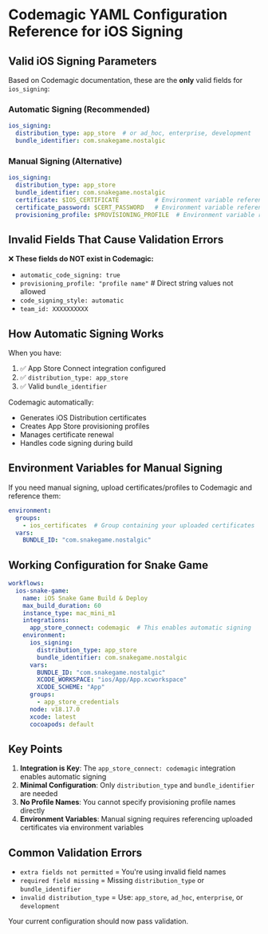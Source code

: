 # Codemagic YAML Configuration Reference for iOS Signing

## Valid iOS Signing Parameters

Based on Codemagic documentation, these are the **only** valid fields for `ios_signing`:

### Automatic Signing (Recommended)
```yaml
ios_signing:
  distribution_type: app_store  # or ad_hoc, enterprise, development
  bundle_identifier: com.snakegame.nostalgic
```

### Manual Signing (Alternative)
```yaml
ios_signing:
  distribution_type: app_store
  bundle_identifier: com.snakegame.nostalgic
  certificate: $IOS_CERTIFICATE          # Environment variable reference
  certificate_password: $CERT_PASSWORD   # Environment variable reference
  provisioning_profile: $PROVISIONING_PROFILE  # Environment variable reference
```

## Invalid Fields That Cause Validation Errors

❌ **These fields do NOT exist in Codemagic:**
- `automatic_code_signing: true`
- `provisioning_profile: "profile name"`  # Direct string values not allowed
- `code_signing_style: automatic`
- `team_id: XXXXXXXXXX`

## How Automatic Signing Works

When you have:
1. ✅ App Store Connect integration configured
2. ✅ `distribution_type: app_store`
3. ✅ Valid `bundle_identifier`

Codemagic automatically:
- Generates iOS Distribution certificates
- Creates App Store provisioning profiles
- Manages certificate renewal
- Handles code signing during build

## Environment Variables for Manual Signing

If you need manual signing, upload certificates/profiles to Codemagic and reference them:

```yaml
environment:
  groups:
    - ios_certificates  # Group containing your uploaded certificates
  vars:
    BUNDLE_ID: "com.snakegame.nostalgic"
```

## Working Configuration for Snake Game

```yaml
workflows:
  ios-snake-game:
    name: iOS Snake Game Build & Deploy
    max_build_duration: 60
    instance_type: mac_mini_m1
    integrations:
      app_store_connect: codemagic  # This enables automatic signing
    environment:
      ios_signing:
        distribution_type: app_store
        bundle_identifier: com.snakegame.nostalgic
      vars:
        BUNDLE_ID: "com.snakegame.nostalgic"
        XCODE_WORKSPACE: "ios/App/App.xcworkspace"
        XCODE_SCHEME: "App"
      groups:
        - app_store_credentials
      node: v18.17.0
      xcode: latest
      cocoapods: default
```

## Key Points

1. **Integration is Key**: The `app_store_connect: codemagic` integration enables automatic signing
2. **Minimal Configuration**: Only `distribution_type` and `bundle_identifier` are needed
3. **No Profile Names**: You cannot specify provisioning profile names directly
4. **Environment Variables**: Manual signing requires referencing uploaded certificates via environment variables

## Common Validation Errors

- `extra fields not permitted` = You're using invalid field names
- `required field missing` = Missing `distribution_type` or `bundle_identifier`
- `invalid distribution_type` = Use: `app_store`, `ad_hoc`, `enterprise`, or `development`

Your current configuration should now pass validation.
